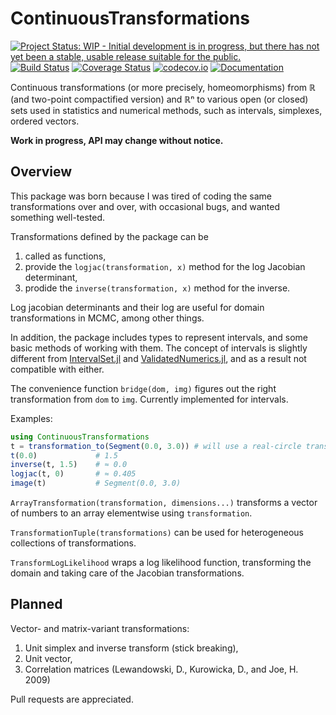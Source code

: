 # ContinuousTransformations

[![Project Status: WIP - Initial development is in progress, but there has not yet been a stable, usable release suitable for the public.](http://www.repostatus.org/badges/latest/wip.svg)](http://www.repostatus.org/#wip)
[![Build Status](https://travis-ci.org/tpapp/ContinuousTransformations.jl.svg?branch=master)](https://travis-ci.org/tpapp/ContinuousTransformations.jl)
[![Coverage Status](https://coveralls.io/repos/tpapp/ContinuousTransformations.jl/badge.svg?branch=master&service=github)](https://coveralls.io/github/tpapp/ContinuousTransformations.jl?branch=master)
[![codecov.io](http://codecov.io/github/tpapp/ContinuousTransformations.jl/coverage.svg?branch=master)](http://codecov.io/github/tpapp/ContinuousTransformations.jl?branch=master)
[![Documentation](https://img.shields.io/badge/docs-latest-blue.svg)](https://tpapp.github.io/ContinuousTransformations.jl/latest)

Continuous transformations (or more precisely, homeomorphisms) from ℝ (and two-point compactified version) and ℝⁿ to various open (or closed) sets used in statistics and numerical methods, such as intervals, simplexes, ordered vectors.

**Work in progress, API may change without notice.**

## Overview

This package was born because I was tired of coding the same transformations over and over, with occasional bugs, and wanted something well-tested.

Transformations defined by the package can be

1. called as functions,
2. provide the `logjac(transformation, x)` method for the log Jacobian determinant,
3. prodide the `inverse(transformation, x)` method for the inverse.

Log jacobian determinants and their log are useful for domain transformations in MCMC, among other things.

In addition, the package includes types to represent intervals, and some basic methods of working with them. The concept of intervals is slightly different from [IntervalSet.jl](https://github.com/JuliaMath/IntervalSets.jl) and [ValidatedNumerics.jl](https://github.com/dpsanders/ValidatedNumerics.jl), and as a result not compatible with either.

The convenience function `bridge(dom, img)` figures out the right transformation from `dom` to `img`. Currently implemented for intervals.

Examples:
```julia
using ContinuousTransformations
t = transformation_to(Segment(0.0, 3.0)) # will use a real-circle transformation, stretched
t(0.0)             # 1.5
inverse(t, 1.5)    # ≈ 0.0
logjac(t, 0)       # ≈ 0.405
image(t)           # Segment(0.0, 3.0)
```

`ArrayTransformation(transformation, dimensions...)` transforms a vector of numbers to an array elementwise using `transformation`.

`TransformationTuple(transformations)` can be used for heterogeneous collections of transformations.

`TransformLogLikelihood` wraps a log likelihood function, transforming the domain and taking care of the Jacobian transformations.

## Planned

Vector- and matrix-variant transformations:

1. Unit simplex and inverse transform (stick breaking),
2. Unit vector,
3. Correlation matrices (Lewandowski, D., Kurowicka, D., and Joe, H. 2009)

Pull requests are appreciated.
